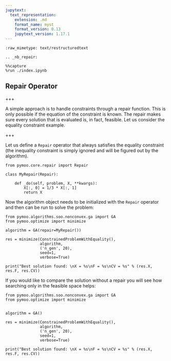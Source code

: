 ```yaml
---
jupytext:
  text_representation:
    extension: .md
    format_name: myst
    format_version: 0.13
    jupytext_version: 1.17.1
---
```


```{raw-cell}
:raw_mimetype: text/restructuredtext

.. _nb_repair:
```

```{code-cell} ipython3
%%capture
%run ./index.ipynb
```

## Repair Operator 

+++

A simple approach is to handle constraints through a repair function. This is only possible if the equation of the constraint is known. The repair makes sure every solution that is evaluated is, in fact, feasible. Let us consider the equality constraint example.

+++

Let us define a `Repair` operator that always satisfies the equality constraint (the inequality constraint is simply ignored and will be figured out by the algorithm).

```{code-cell} ipython3
from pymoo.core.repair import Repair

class MyRepair(Repair):

    def _do(self, problem, X, **kwargs):
        X[:, 0] = 1/3 * X[:, 1]
        return X
```

Now the algorithm object needs to be initialized with the `Repair` operator and then can be run to solve the problem:

```{code-cell} ipython3
from pymoo.algorithms.soo.nonconvex.ga import GA
from pymoo.optimize import minimize

algorithm = GA(repair=MyRepair())

res = minimize(ConstrainedProblemWithEquality(),
               algorithm,
               ('n_gen', 20),
               seed=1,
               verbose=True)

print("Best solution found: \nX = %s\nF = %s\nCV = %s" % (res.X, res.F, res.CV))
```

If you would like to compare the solution without a repair you will see how searching only in the feasible space helps:

```{code-cell} ipython3
from pymoo.algorithms.soo.nonconvex.ga import GA
from pymoo.optimize import minimize


algorithm = GA()

res = minimize(ConstrainedProblemWithEquality(),
               algorithm,
               ('n_gen', 20),
               seed=1,
               verbose=True)

print("Best solution found: \nX = %s\nF = %s\nCV = %s" % (res.X, res.F, res.CV))
```

